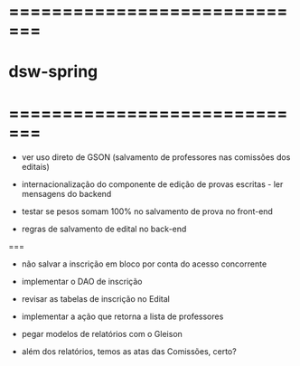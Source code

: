 ﻿# =============================
# dsw-spring
# =============================

* ver uso direto de GSON (salvamento de professores nas comissões dos editais)

* internacionalização do componente de edição de provas escritas - ler mensagens do backend

* testar se pesos somam 100% no salvamento de prova no front-end

* regras de salvamento de edital no back-end

===

* não salvar a inscrição em bloco por conta do acesso concorrente

* implementar o DAO de inscrição

* revisar as tabelas de inscrição no Edital

* implementar a ação que retorna a lista de professores

* pegar modelos de relatórios com o Gleison

* além dos relatórios, temos as atas das Comissões, certo?
